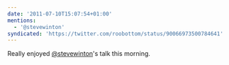 ```yaml
---
date: '2011-07-10T15:07:54+01:00'
mentions:
  - '@stevewinton'
syndicated: 'https://twitter.com/roobottom/status/90066973500784641'
---
```

Really enjoyed [@stevewinton](https://twitter.com/@stevewinton)'s talk this morning.
